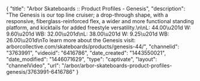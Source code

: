{
    "title": "Arbor Skateboards :: Product Profiles - Genesis",
    "description": "The Genesis is our top line cruiser; a drop-through shape, with a responsive, fiberglass-reinforced flex, a wider and more functional standing platform, and kicktails for added freestyle versatility.\n\nL: 44.00\u201d W: 9.60\u201d WB: 32.00\u201d\nL: 38.00\u201d W: 9.25\u201d WB: 26.00\u201d\nTo learn more about the Genesis visit: arborcollective.com\/skateboards\/products\/genesis-44\/",
    "channelid": "3763991",
    "videoid": "6416786",
    "date_created": "1443550021",
    "date_modified": "1446071629",
    "type": "captivate",
    "layout": "channelVideo",
    "url": "\/arbor\/arbor-skateboards-product-profiles-genesis\/3763991-6416786"
}